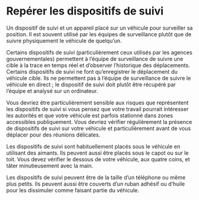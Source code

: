 [Title]: # (Repérer les dispositifs de suivi)
[Order]: # (22)

# Repérer les dispositifs de suivi

Un dispositif de suivi et un appareil placé sur un véhicule pour surveiller sa position. Il est souvent utilisé par les équipes de surveillance plutôt que de suivre physiquement le véhicule de quelqu’un.

Certains dispositifs de suivi (particulièrement ceux utilisés par les agences gouvernementales) permettent à l’équipe de surveillance de suivre une cible à la trace en temps réel et d’observer l’historique des déplacements. Certains dispositifs de suivi ne font qu’enregistrer le déplacement du véhicule cible. Ils ne permettent pas à l’équipe de surveillance de suivre le véhicule en direct ; le dispositif de suivi doit plutôt être récupéré par l’équipe et analysé sur un ordinateur.

Vous devriez être particulièrement sensible aux risques que représentent les dispositifs de suivi si vous pensez que votre travail pourrait intéresser les autorités et que votre véhicule est parfois stationné dans zones accessibles publiquement. Vous devriez vérifier régulièrement la présence de dispositifs de suivi sur votre véhicule et particulièrement avant de vous déplacer pour des réunions délicates.

Les dispositifs de suivi sont habituellement placés sous le véhicule en utilisant des aimants. Ils peuvent aussi être placés sous le capot ou sur le toit. Vous devez vérifier le dessous de votre véhicule, aux quatre coins, et tâter minutieusement avec la main.

Les dispositifs de suivi peuvent être de la taille d’un téléphone ou même plus petits. Ils peuvent aussi être couverts d’un ruban adhésif ou d’huile pour les dissimuler comme faisant partie du véhicule.